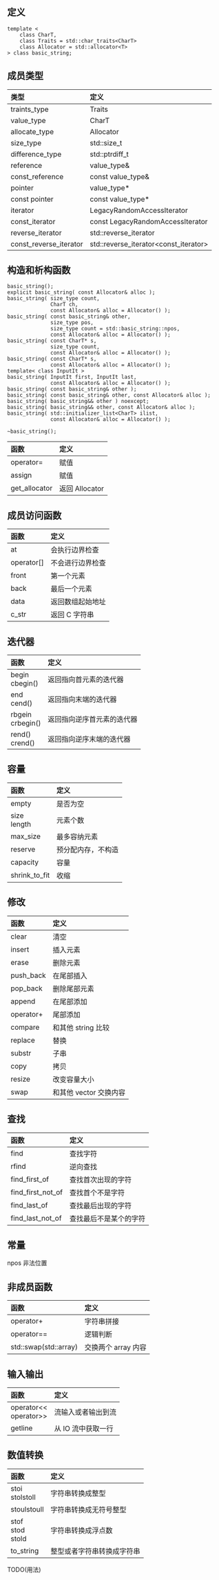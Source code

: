 ## 定义 <string>
```
template <
    class CharT,
    class Traits = std::char_traits<CharT>
    class Allocator = std::allocator<T>
> class basic_string;
```

## 成员类型
|类型|定义|
|:-|:-|
|traints_type|Traits|
|value_type|CharT|
|allocate_type|Allocator|
|size_type|std::size_t|
|difference_type|std::ptrdiff_t|
|reference|value_type&|
|const_reference|const value_type&|
|pointer|value_type*|
|const pointer|const value_type*|
|iterator|LegacyRandomAccessIterator|
|const_iterator|const LegacyRandomAccessIterator|
|reverse_iterator|std::reverse_iterator<iterator>|
|const_reverse_iterator|std::reverse_iterator<const_iterator>|

## 构造和析构函数
```
basic_string();
explicit basic_string( const Allocator& alloc );
basic_string( size_type count,
              CharT ch,
              const Allocator& alloc = Allocator() );
basic_string( const basic_string& other,
              size_type pos,
              size_type count = std::basic_string::npos,
              const Allocator& alloc = Allocator() );
basic_string( const CharT* s,
              size_type count,
              const Allocator& alloc = Allocator() );
basic_string( const CharT* s,
              const Allocator& alloc = Allocator() );
template< class InputIt >
basic_string( InputIt first, InputIt last,
              const Allocator& alloc = Allocator() );
basic_string( const basic_string& other );
basic_string( const basic_string& other, const Allocator& alloc );
basic_string( basic_string&& other ) noexcept;
basic_string( basic_string&& other, const Allocator& alloc );
basic_string( std::initializer_list<CharT> ilist,
              const Allocator& alloc = Allocator() );

~basic_string();
```
|函数|定义|
|:-|:-|
|operator=|赋值|
|assign|赋值|
|get_allocator|返回 Allocator|

## 成员访问函数
|函数|定义|
|:-|:-|
|at|会执行边界检查|
|operator[]|不会进行边界检查|
|front|第一个元素|
|back|最后一个元素|
|data|返回数组起始地址|
|c_str|返回 C 字符串|

## 迭代器
|函数|定义|
|:-|:-|
|begin<br>cbegin()|返回指向首元素的迭代器|
|end<br>cend()|返回指向末端的迭代器|
|rbgein<br>crbegin()|返回指向逆序首元素的迭代器|
|rend()<br>crend()|返回指向逆序末端的迭代器|

## 容量
|函数|定义|
|:-|:-|
|empty|是否为空|
|size<br>length|元素个数|
|max_size|最多容纳元素|
|reserve|预分配内存，不构造|
|capacity|容量|
|shrink_to_fit|收缩|

## 修改
|函数|定义|
|:-|:-|
|clear|清空|
|insert|插入元素|
|erase|删除元素|
|push_back|在尾部插入|
|pop_back|删除尾部元素|
|append|在尾部添加|
|operator+|尾部添加|
|compare|和其他 string 比较|
|replace|替换|
|substr|子串|
|copy|拷贝|
|resize|改变容量大小|
|swap|和其他 vector 交换内容|

## 查找
|函数|定义|
|:-|:-|
|find|查找字符|
|rfind|逆向查找|
|find_first_of|查找首次出现的字符|
|find_first_not_of|查找首个不是字符|
|find_last_of|查找最后出现的字符|
|find_last_not_of|查找最后不是某个的字符|

## 常量
npos 非法位置

## 非成员函数
|函数|定义|
|:-|:-|
|operator+|字符串拼接|
|operator==|逻辑判断|
|std::swap(std::array)|交换两个 array 内容|

## 输入输出
|函数|定义|
|:-|:-|
|operator<<<br>operator>>|流输入或者输出到流|
|getline|从 IO 流中获取一行|

## 数值转换
|函数|定义|
|:-|:-|
|stoi<br>stol<stoul>stoll|字符串转换成整型|
|stoul<stoul>stoull|字符串转换成无符号整型|
|stof<br>stod<br>stold|字符串转换成浮点数|
|to_string|整型或者字符串转换成字符串|

TODO(用法)